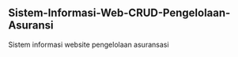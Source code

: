 ## Sistem-Informasi-Web-CRUD-Pengelolaan-Asuransi 

Sistem informasi website pengelolaan asuransasi
